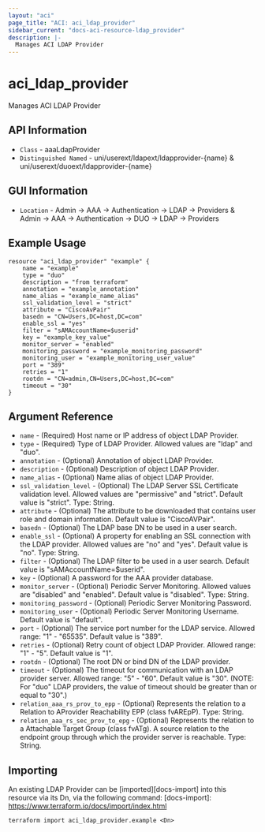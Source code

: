 ```yaml
---
layout: "aci"
page_title: "ACI: aci_ldap_provider"
sidebar_current: "docs-aci-resource-ldap_provider"
description: |-
  Manages ACI LDAP Provider
---
```


# aci_ldap_provider #
Manages ACI LDAP Provider

## API Information ##
* `Class` - aaaLdapProvider
* `Distinguished Named` - uni/userext/ldapext/ldapprovider-{name} & uni/userext/duoext/ldapprovider-{name}

## GUI Information ##
* `Location` - Admin -> AAA -> Authentication -> LDAP -> Providers & Admin -> AAA -> Authentication -> DUO -> LDAP -> Providers


## Example Usage ##
```hcl
resource "aci_ldap_provider" "example" {
	name = "example"
	type = "duo"
	description = "from terraform"
	annotation = "example_annotation"
	name_alias = "example_name_alias"
	ssl_validation_level = "strict"
	attribute = "CiscoAvPair"
	basedn = "CN=Users,DC=host,DC=com"
	enable_ssl = "yes"
	filter = "sAMAccountName=$userid"
	key = "example_key_value"
	monitor_server = "enabled"
	monitoring_password = "example_monitoring_password"
	monitoring_user = "example_monitoring_user_value"
	port = "389"
	retries = "1"
	rootdn = "CN=admin,CN=Users,DC=host,DC=com"
	timeout = "30"
}
```

## Argument Reference ##
* `name` - (Required) Host name or IP address of object LDAP Provider.
* `type` - (Required) Type of LDAP Provider. Allowed values are "ldap" and "duo".
* `annotation` - (Optional) Annotation of object LDAP Provider.
* `description` - (Optional) Description of object LDAP Provider.
* `name_alias` - (Optional) Name alias of object LDAP Provider.
* `ssl_validation_level` - (Optional) The LDAP Server SSL Certificate validation level. Allowed values are "permissive" and "strict". Default value is "strict". Type: String.
* `attribute` - (Optional) The attribute to be downloaded that contains user role and domain information. Default value is "CiscoAVPair".
* `basedn` - (Optional) The LDAP base DN to be used in a user search. 
* `enable_ssl` - (Optional) A property for enabling an SSL connection with the LDAP provider. Allowed values are "no" and "yes". Default value is "no". Type: String.
* `filter` - (Optional) The LDAP filter to be used in a user search. Default value is "sAMAccountName=$userid".
* `key` - (Optional) A password for the AAA provider database.
* `monitor_server` - (Optional) Periodic Server Monitoring. Allowed values are "disabled" and "enabled". Default value is "disabled". Type: String.
* `monitoring_password` - (Optional) Periodic Server Monitoring Password. 
* `monitoring_user` - (Optional) Periodic Server Monitoring Username. Default value is "default". 
* `port` - (Optional) The service port number for the LDAP service. Allowed range: "1" - "65535". Default value is "389".
* `retries` - (Optional) Retry count of object LDAP Provider. Allowed range: "1" - "5". Default value is "1".
* `rootdn` - (Optional) The root DN or bind DN of the LDAP provider.
* `timeout` - (Optional) The timeout for communication with an LDAP provider server. Allowed range: "5" - "60". Default value is "30". (NOTE: For "duo" LDAP providers, the value of timeout should be greater than or equal to "30".)
* `relation_aaa_rs_prov_to_epp` - (Optional) Represents the relation to a Relation to AProvider Reachability EPP (class fvAREpP). Type: String.
* `relation_aaa_rs_sec_prov_to_epg` - (Optional) Represents the relation to a Attachable Target Group (class fvATg). A source relation to the endpoint group through which the provider server is reachable. Type: String.

## Importing ##
An existing LDAP Provider can be [imported][docs-import] into this resource via its Dn, via the following command:
[docs-import]: https://www.terraform.io/docs/import/index.html


```
terraform import aci_ldap_provider.example <Dn>
```